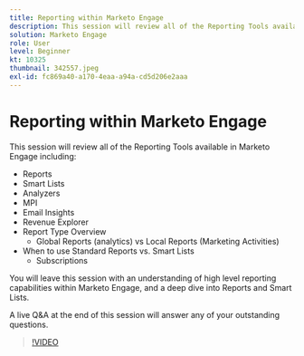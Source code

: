 ```yaml
---
title: Reporting within Marketo Engage
description: This session will review all of the Reporting Tools available in Marketo Engage including  Reports  Smart Lists  Analyzers  MPI  Email Insights
solution: Marketo Engage
role: User
level: Beginner
kt: 10325
thumbnail: 342557.jpeg
exl-id: fc869a40-a170-4eaa-a94a-cd5d206e2aaa
---
```

# Reporting within Marketo Engage

This session will review all of the Reporting Tools available in Marketo Engage including:

* Reports
* Smart Lists
* Analyzers
* MPI
* Email Insights
* Revenue Explorer
* Report Type Overview
  * Global Reports (analytics) vs Local Reports (Marketing Activities)
* When to use Standard Reports vs. Smart Lists
  * Subscriptions

You will leave this session with an understanding of high level reporting capabilities within Marketo Engage, and a deep dive into Reports and Smart Lists.

A live Q&A at the end of this session will answer any of your outstanding questions.

>[!VIDEO](https://video.tv.adobe.com/v/342557/?quality=12&learn=on)
